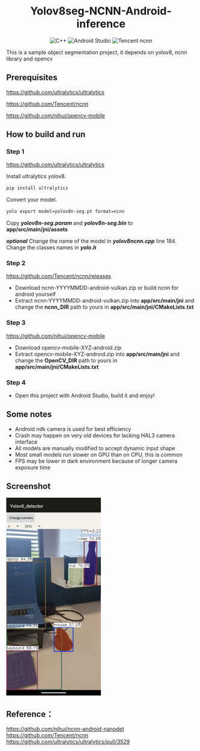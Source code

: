 <h1 align="center">Yolov8seg-NCNN-Android-inference</h1>

<p align="center">
  <img alt="C++" src="https://img.shields.io/badge/C++-17-blue.svg?style=flat&logo=c%2B%2B">
  <img alt="Android Studio" src="https://img.shields.io/badge/Android-Studio-02550?logo=Android">
  <img alt="Tencent ncnn" src="https://img.shields.io/badge/Tencent-ncnn-red?logo=data%3Aimage%2Fpng%3Bbase64%2CiVBORw0KGgoAAAANSUhEUgAAAQAAAAEACAYAAABccqhmAAAAAXNSR0IArs4c6QAAAARnQU1BAACxjwv8YQUAAAAJcEhZcwAADsQAAA7EAZUrDhsAAAmASURBVHhe7d0hblBdFwVQ%2BGfSoEhQjAA6BmRVg8PhCSGMAUeKqWQKtAyCBEXq8Wg%2B%2FjFscbOzF%2F68d846l51X0dvHf%2F78%2Bfvo4L9nz55Fb%2F%2Fx40dUr5hAItB%2Bfv%2BXDK%2BWAIFuAQHQvT%2FdE4gEBEDEp5hAt4AA6N6f7glEAgIg4lNMoFtAAHTvT%2FcEIgEBEPEpJtAtIAC696d7ApGAAIj4FBPoFhAA3fvTPYFIQABEfIoJdAsIgO796Z5AJCAAIj7FBLoFBED3%2FnRPIBIQABGfYgLdAo%2FT%2BwDS34c%2Bzec%2BgdMbOPv%2B9fPrC%2BDs%2BfN2AkcFBMBRfi8ncFZAAJz193YCRwUEwFF%2BLydwVkAAnPX3dgJHBQTAUX4vJ3BWQACc9fd2AkcFBMBRfi8ncFZAAJz193YCRwUEwFF%2BLydwVkAAnPX3dgJHBQTAUX4vJ3BWQACc9fd2AkcFBMBRfi8ncFZAAJz193YCRwWO3wfw7t27owAfP36M3u8%2BgYgvLk5%2Fn3%2F9%2FPkCiI%2BgBxDoFRAAvbvTOYFYQADEhB5AoFdAAPTuTucEYgEBEBN6AIFeAQHQuzudE4gFBEBM6AEEegUEQO%2FudE4gFhAAMaEHEOgVEAC9u9M5gVhAAMSEHkCgV0AA9O5O5wRiAQEQE3oAgV4BAdC7O50TiAUEQEzoAQR6BR5fXFz8Tdp%2F9epVUv7o6dOnUf3l5WVUf3d3F9W7TyDie3T69%2FlPn5%2BfP39GgF%2B%2Ffo3qfQFEfIoJdAsIgO796Z5AJCAAIj7FBLoFBED3%2FnRPIBIQABGfYgLdAgKge3%2B6JxAJCICITzGBbgEB0L0%2F3ROIBARAxKeYQLeAAOjen%2B4JRAICIOJTTKBbQAB070%2F3BCIBARDxKSbQLSAAuvenewKRgACI%2BBQT6BY4fh%2FAmzdvqgWvr6%2Bj%2Fh8eHqL69uJ%2F91FEI9zc3ET1p4s%2FffoUteA%2BgIhPMYFtAT8CbO%2Ff9OMCAmD8ABh%2FW0AAbO%2Ff9OMCAmD8ABh%2FW0AAbO%2Ff9OMCAmD8ABh%2FW0AAbO%2Ff9OMCAmD8ABh%2FW0AAbO%2Ff9OMCAmD8ABh%2FW0AAbO%2Ff9OMCAmD8ABh%2FW0AAbO%2Ff9OMCAmD8ABh%2FWyC%2BD%2BDz58%2BR4JMnT6J6xQSaBX79%2BhW1%2F%2Fr166jeF0DEp5hAt4AA6N6f7glEAgIg4lNMoFtAAHTvT%2FcEIgEBEPEpJtAtIAC696d7ApGAAIj4FBPoFhAA3fvTPYFIQABEfIoJdAsIgO796Z5AJCAAIj7FBLoFBED3%2FnRPIBIQABGfYgLdAgKge3%2B6JxAJCICITzGBboH4PoD7%2B%2FtuAd0TKBZ4%2BfJl1L0vgIhPMYFuAQHQvT%2FdE4gEBEDEp5hAt4AA6N6f7glEAgIg4lNMoFtAAHTvT%2FcEIgEBEPEpJtAtIAC696d7ApGAAIj4FBPoFhAA3fvTPYFIQABEfIoJdAsIgO796Z5AJCAAIj7FBLoFBED3%2FnRPIBIQABGfYgLdAvX3AXz48KF7A2H379%2B%2FD5%2BQlfM%2F6%2B8%2BgOz8qiYwLeBHgOn1G35dQACsnwDzTwsIgOn1G35dQACsnwDzTwsIgOn1G35dQACsnwDzTwsIgOn1G35dQACsnwDzTwsIgOn1G35dQACsnwDzTwsIgOn1G35dQACsnwDzTwsIgOn1G35dQACsnwDzTwvM3wfw%2Ffv36AA8PDxE9d%2B%2BfYvqnzx5EtWnxel9AF%2B%2BfIlauLi4iOpfvHgR1Z%2B%2Bj8F9ANH6FBPYFvAjwPb%2BTT8uIADGD4DxtwUEwPb%2BTT8uIADGD4DxtwUEwPb%2BTT8uIADGD4DxtwUEwPb%2BTT8uIADGD4DxtwUEwPb%2BTT8uIADGD4DxtwUEwPb%2BTT8uIADGD4DxtwUEwPb%2BTT8uIADGD4DxtwUEwPb%2BTT8uIADGD4DxtwUEwPb%2BTT8uIADGD4DxtwUEwPb%2BTT8uIADGD4DxtwUEwPb%2BTT8uIADGD4DxtwUEwPb%2BTT8uIADGD4DxtwUEwPb%2BTT8uIADGD4DxtwUEwPb%2BTT8uIADGD4DxtwUEwPb%2BTT8uIADGD4DxtwUe%2F%2Fv76n8Tgvv7%2B6Q8rk3%2FPn3cwOEHnP779Kn%2F1dXVUcHb29vo%2Faf9X758GfXvCyDiU0ygW0AAdO9P9wQiAQEQ8Skm0C0gALr3p3sCkYAAiPgUE%2BgWEADd%2B9M9gUhAAER8igl0CwiA7v3pnkAkIAAiPsUEugUEQPf%2BdE8gEhAAEZ9iAt0CAqB7f7onEAkIgIhPMYFuAQHQvT%2FdE4gEBEDEp5hAt0B8H8C%2F%2BwSqBW5ubqr713wmcH19nT3gcPXDw0PUgS%2BAiE8xgW4BAdC9P90TiAQEQMSnmEC3gADo3p%2FuCUQCAiDiU0ygW0AAdO9P9wQiAQEQ8Skm0C0gALr3p3sCkYAAiPgUE%2BgWEADd%2B9M9gUhAAER8igl0CwiA7v3pnkAkIAAiPsUEugUEQPf%2BdE8gEhAAEZ9iAt0Cjy8vL%2F8mI7T%2Fffdk9v%2FXuk8gFczq09%2FnXz%2B%2FvgCy86eaQLWAAKhen%2BYJZAICIPNTTaBaQABUr0%2FzBDIBAZD5qSZQLSAAqteneQKZgADI%2FFQTqBYQANXr0zyBTEAAZH6qCVQLCIDq9WmeQCYgADI%2F1QSqBQRA9fo0TyATEACZn2oC1QICoHp9mieQCQiAzE81gWqB%2BvsAnj9%2FHi3g7du3Ub37ACK%2BuLj9PoDT59cXQHwEPYBAr4AA6N2dzgnEAgIgJvQAAr0CAqB3dzonEAsIgJjQAwj0CgiA3t3pnEAsIABiQg8g0CsgAHp3p3MCsYAAiAk9gECvgADo3Z3OCcQCAiAm9AACvQICoHd3OicQCwiAmNADCPQKCIDe3emcQCwgAGJCDyDQKxDfB5D%2BPvzv378jvR8%2FfkT1t7e3UX06f%2FRyxY%2FS%2BwDS%2FbWfX18A%2FhMRGBYQAMPLNzoBAeAMEBgWEADDyzc6AQHgDBAYFhAAw8s3OgEB4AwQGBYQAMPLNzoBAeAMEBgWEADDyzc6AQHgDBAYFhAAw8s3OgEB4AwQGBYQAMPLNzoBAeAMEBgWiO8DuLq6ivguLy%2Bj%2Bru7u6g%2BvQ%2Fg4eEher%2FiTODi4iJ6wPr59QUQHR%2FFBLoFBED3%2FnRPIBIQABGfYgLdAgKge3%2B6JxAJCICITzGBbgEB0L0%2F3ROIBARAxKeYQLeAAOjen%2B4JRAICIOJTTKBbQAB070%2F3BCIBARDxKSbQLSAAuvenewKRgACI%2BBQT6BYQAN370z2BSEAARHyKCXQL%2FAcvxcGwUVQqIgAAAABJRU5ErkJggg%3D%3D"></img>
</p>

This is a sample object segmentation project, it depends on yolov8, ncnn library and opencv

## Prerequisites

https://github.com/ultralytics/ultralytics

https://github.com/Tencent/ncnn

https://github.com/nihui/opencv-mobile


## How to build and run

### Step 1 

https://github.com/ultralytics/ultralytics

Install ultralytics yolov8.

```bash
pip install ultralytics
```

Convert your model. 

```bash
yolo export model=yolov8n-seg.pt format=ncnn
```

Copy ***yolov8n-seg.param*** and ***yolov8n-seg.bin*** to **app/src/main/jni/assets**

***optional*** Change the name of the model in ***yolov8ncnn.cpp*** line 184. Change the classes names in ***yolo.h***

### Step 2

https://github.com/Tencent/ncnn/releases

* Download ncnn-YYYYMMDD-android-vulkan.zip or build ncnn for android yourself
* Extract ncnn-YYYYMMDD-android-vulkan.zip into **app/src/main/jni** and change the **ncnn_DIR** path to yours in **app/src/main/jni/CMakeLists.txt**

### Step 3

https://github.com/nihui/opencv-mobile

* Download opencv-mobile-XYZ-android.zip
* Extract opencv-mobile-XYZ-android.zip into **app/src/main/jni** and change the **OpenCV_DIR** path to yours in **app/src/main/jni/CMakeLists.txt**

### Step 4
* Open this project with Android Studio, build it and enjoy!

## Some notes
* Android ndk camera is used for best efficiency
* Crash may happen on very old devices for lacking HAL3 camera interface
* All models are manually modified to accept dynamic input shape
* Most small models run slower on GPU than on CPU, this is common
* FPS may be lower in dark environment because of longer camera exposure time

## Screenshot
<img src="screenshot.png" width=50%>

## Reference：  
https://github.com/nihui/ncnn-android-nanodet  
https://github.com/Tencent/ncnn  
https://github.com/ultralytics/ultralytics/pull/3529
